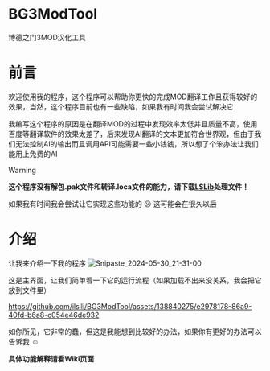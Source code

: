 # BG3ModTool
博德之门3MOD汉化工具
# 前言
欢迎使用我的程序，这个程序可以帮助你更快的完成MOD翻译工作且获得较好的效果，当然，这个程序目前也有一些缺陷，如果我有时间我会尝试解决它

我编写这个程序的原因是在翻译MOD的过程中发现效率太低并且质量不高，使用百度等翻译软件的效果太差了，后来发现AI翻译的文本更加符合世界观，但由于我们无法控制AI的输出而且调用API可能需要一些小钱钱，所以想了个笨办法让我们能用上免费的AI

> [!WARNING]
> **这个程序没有解包.pak文件和转译.loca文件的能力，请下载[LSLib](https://github.com/Norbyte/lslib/releases)处理文件！**
> 
如果我有时间我会尝试让它实现这些功能的 :confused: ~~这可能会在很久以后~~

# 介绍
让我来介绍一下我的程序
![Snipaste_2024-05-30_21-31-00](https://github.com/ilslli/BG3ModTool/assets/138840275/49ac4558-a385-48c3-a3da-459605b0ceeb)

这是主界面，让我们简单看一下它的运行流程（如果加载不出来没关系，我会把它放到文件里）


https://github.com/ilslli/BG3ModTool/assets/138840275/e2978178-86a9-40fd-b6a8-c054e46de932

如你所见，它非常的蠢，但这是我能想到比较好的办法，如果你有更好的办法可以告诉我 :relaxed:

**具体功能解释请看Wiki页面**

